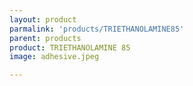 ```yaml
---
layout: product
parmalink: 'products/TRIETHANOLAMINE85'
parent: products
product: TRIETHANOLAMINE 85 
image: adhesive.jpeg

---
```

